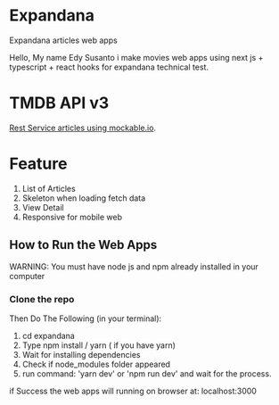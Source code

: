 # Expandana
Expandana articles web apps

Hello, My name Edy Susanto i make movies web apps using next js + typescript + react hooks for expandana technical test.

# TMDB API v3
[Rest Service articles using mockable.io](http://demo3418193.mockable.io/getArticles).

# Feature

1. List of Articles
2. Skeleton when loading fetch data
3. View Detail
4. Responsive for mobile web

## How to Run the Web Apps
WARNING: You must have node js and npm already installed in your computer
### Clone the repo

Then Do The Following (in your terminal):
1. cd expandana
2. Type npm install / yarn ( if you have yarn)
3. Wait for installing dependencies
4. Check if node_modules folder appeared
5. run command: 'yarn dev' or  'npm run dev' and wait for the process.


if Success the web apps will running on browser at: localhost:3000



